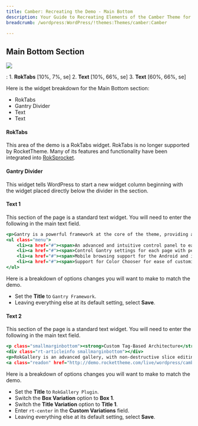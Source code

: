 ```yaml
---
title: Camber: Recreating the Demo - Main Bottom
description: Your Guide to Recreating Elements of the Camber Theme for WordPress
breadcrumb: /wordpress:WordPress/!themes:Themes/camber:Camber

---
```


Main Bottom Section
-----

![][demo]

:   1. **RokTabs** [10%, 7%, se]
    2. **Text** [10%, 66%, se]
    3. **Text** [60%, 66%, se]

Here is the widget breakdown for the Main Bottom section:

* RokTabs
* Gantry Divider
* Text
* Text

#### RokTabs

This area of the demo is a RokTabs widget. RokTabs is no longer supported by RocketTheme. Many of its features and functionality have been integrated into [RokSprocket][roksprocket].

#### Gantry Divider

This widget tells WordPress to start a new widget column beginning with the widget placed directly below the divider in the section.

#### Text 1

This section of the page is a standard text widget. You will need to enter the following in the main text field.

~~~ .html
<p>Gantry is a powerful framework at the core of the theme, providing a rich array of features:</p>
<ul class="menu">
    <li><a href="#"><span>An advanced and intuitive control panel to easily configure the theme.</span></a></li>
    <li><a href="#"><span>Control Gantry settings for each page with per-override configuration.</span></a></li>
    <li><a href="#"><span>Mobile browsing support for the Android and iOS operating systems.</span></a></li>
    <li><a href="#"><span>Support for Color Chooser for ease of customization.</span></a></li>
</ul>
~~~

Here is a breakdown of options changes you will want to make to match the demo.

* Set the **Title** to `Gantry Framework`.
* Leaving everything else at its default setting, select **Save**.

#### Text 2

This section of the page is a standard text widget. You will need to enter the following in the main text field.

~~~ .html
<p class="smallmarginbottom"><strong>Custom Tag-Based Architecture</strong></p>
<div class="rt-articleinfo smallmarginbottom"></div>
<p>RokGallery is an advanced gallery, with non-destructive slice editing, and other features typically associated with native apps.</p>
<a class="readon" href="http://demo.rockettheme.com/live/wordpress/camber/plugins/"><span>Read More</span></a>
~~~

Here is a breakdown of options changes you will want to make to match the demo.

* Set the **Title** to `RokGallery Plugin`.
* Switch the **Box Variation** option to **Box 1**.
* Switch the **Title Variation** option to **Title 1**.
* Enter `rt-center` in the **Custom Variations** field.
* Leaving everything else at its default setting, select **Save**.

[demo]: assets/demo_5.jpeg
[roksprocket]: ../../plugins/roksprocket/

